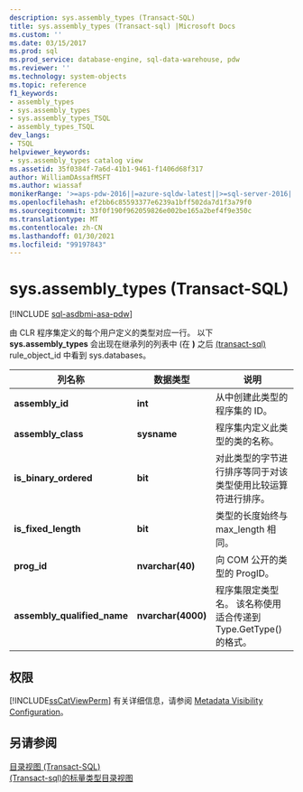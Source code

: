 ```yaml
---
description: sys.assembly_types (Transact-SQL)
title: sys.assembly_types (Transact-sql) |Microsoft Docs
ms.custom: ''
ms.date: 03/15/2017
ms.prod: sql
ms.prod_service: database-engine, sql-data-warehouse, pdw
ms.reviewer: ''
ms.technology: system-objects
ms.topic: reference
f1_keywords:
- assembly_types
- sys.assembly_types
- sys.assembly_types_TSQL
- assembly_types_TSQL
dev_langs:
- TSQL
helpviewer_keywords:
- sys.assembly_types catalog view
ms.assetid: 35f0384f-7a6d-41b1-9461-f1406d68f317
author: WilliamDAssafMSFT
ms.author: wiassaf
monikerRange: '>=aps-pdw-2016||=azure-sqldw-latest||>=sql-server-2016||>=sql-server-linux-2017||=azuresqldb-mi-current'
ms.openlocfilehash: ef2bb6c85593377e6239a1bff502da7d1f3a79f0
ms.sourcegitcommit: 33f0f190f962059826e002be165a2bef4f9e350c
ms.translationtype: MT
ms.contentlocale: zh-CN
ms.lasthandoff: 01/30/2021
ms.locfileid: "99197843"
---
```

# <a name="sysassembly_types-transact-sql"></a>sys.assembly_types (Transact-SQL)
[!INCLUDE [sql-asdbmi-asa-pdw](../../includes/applies-to-version/sql-asdbmi-asa-pdw.md)]

  由 CLR 程序集定义的每个用户定义的类型对应一行。 以下 **sys.assembly_types** 会出现在继承列的列表中 (在 **)** 之后 [&#40;transact-sql&#41;](../../relational-databases/system-catalog-views/sys-types-transact-sql.md) rule_object_id 中看到 sys.databases。  
  
|列名称|数据类型|说明|  
|-----------------|---------------|-----------------|  
|**assembly_id**|**int**|从中创建此类型的程序集的 ID。|  
|**assembly_class**|**sysname**|程序集内定义此类型的类的名称。|  
|**is_binary_ordered**|**bit**|对此类型的字节进行排序等同于对该类型使用比较运算符进行排序。|  
|**is_fixed_length**|**bit**|类型的长度始终与 max_length 相同。|  
|**prog_id**|**nvarchar(40)**|向 COM 公开的类型的 ProgID。|  
|**assembly_qualified_name**|**nvarchar(4000)**|程序集限定类型名。 该名称使用适合传递到 Type.GetType() 的格式。|  
  
## <a name="permissions"></a>权限  
 [!INCLUDE[ssCatViewPerm](../../includes/sscatviewperm-md.md)] 有关详细信息，请参阅 [Metadata Visibility Configuration](../../relational-databases/security/metadata-visibility-configuration.md)。  
  
## <a name="see-also"></a>另请参阅  
 [目录视图 (Transact-SQL)](../../relational-databases/system-catalog-views/catalog-views-transact-sql.md)   
 [&#40;Transact-sql&#41;的标量类型目录视图 ](../../relational-databases/system-catalog-views/scalar-types-catalog-views-transact-sql.md)  
  
  
